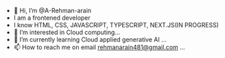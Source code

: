 - 👋 Hi, I’m @A-Rehman-arain
- I am a frontened developer
- I know HTML, CSS, JAVASCRIPT, TYPESCRIPT, NEXT.JS(IN PROGRESS) 
- 👀 I’m interested in Cloud computing...
- 🌱 I’m currently learning Cloud applied generative AI ...
- 📫 How to reach me on email  rehmanarain481@gmail.com ...
  
<!---
A-Rehman-arain/A-Rehman-arain is a ✨ special ✨ repository because its `README.md` (this file) appears on your GitHub profile.
You can click the Preview link to take a look at your changes.
--->
